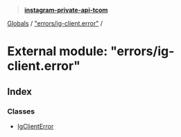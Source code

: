 > **[instagram-private-api-tcom](../README.md)**

[Globals](../README.md) / ["errors/ig-client.error"](_errors_ig_client_error_.md) /

# External module: "errors/ig-client.error"

## Index

### Classes

* [IgClientError](../classes/_errors_ig_client_error_.igclienterror.md)